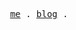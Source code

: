 <p align="center">
  <samp>
    <a href="https://islzg.vercel.app/">me</a> .
    <a href="https://islzg.vercel.app/blog">blog</a> .
  </samp>
</p>

